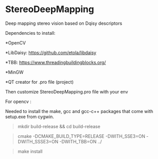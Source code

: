# StereoDeepMapping
Deep mapping stereo vision based on Dqisy descriptors

Dependencies to install:

*OpenCV

*LibDaisy: https://github.com/etola/libdaisy

*TBB: https://www.threadingbuildingblocks.org/

*MinGW

*QT creator for .pro file (project)


Then customize StereoDeepMapping.pro file with your env

For opencv :

Needed to install the make, gcc and gcc-c++ packages that come with setup.exe from cygwin.

>mkdir build-release && cd build-release

>cmake -DCMAKE_BUILD_TYPE=RELEASE -DWITH_SSE3=ON -DWITH_SSSE3=ON -DWITH_TBB=ON ../

>make install
